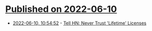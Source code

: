 # [Published on 2022-06-10](index.md)

* [2022-06-10, 10:54:52](https://news.ycombinator.com/item?id=31692338) - [Tell HN: Never Trust 'Lifetime' Licenses](https://news.ycombinator.com/item?id=31692338)
